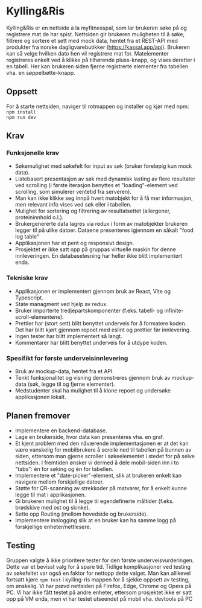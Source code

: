 # Kylling&Ris

Kylling&Ris er en nettside à la myfitnesspal, som lar brukeren søke på og registrere mat de har spist. Nettsiden gir brukeren muligheten til å søke, filtrere og sortere et sett med mock data, hentet fra et REST-API med produkter fra norske dagligvarebutikker (https://kassal.app/api). Brukeren kan så velge hvilken dato hen vil registrere mat for. Matelementer registreres enkelt ved å klikke på tilhørende pluss-knapp, og vises deretter i en tabell. Her kan brukeren siden fjerne registrerte elementer fra tabellen vha. en søppelbøtte-knapp.

## Oppsett

For å starte nettsiden, naviger til rotmappen og installer og kjør med npm:  
`npm install`  
`npm run dev`

## Krav

### Funksjonelle krav

- Søkemulighet med søkefelt for input av søk (bruker foreløpig kun mock data).
- Listebasert presentasjon av søk med dynamisk lasting av flere resultater ved scrolling (i første iterasjon benyttes et "loading"-element ved scrolling, som simulerer ventetid fra serveren).
- Man kan ikke klikke seg innpå hvert matobjekt for å få mer informasjon, men relevant info vises ved søk eller i tabellen.
- Mulighet for sortering og filtrering av resultatsettet (allergener, proteininnhold o.l.).
- Brukergenererte data lagres via redux i form av matobjekter brukeren legger til på ulike datoer. Dataene presenteres igjennom en såkalt "food log table"
- Applikasjonen har et pent og responsivt design.
- Prosjektet er ikke satt opp på gruppas virtuelle maskin for denne innleveringen. En databaseløsning har heller ikke blitt implementert enda.

### Tekniske krav

- Applikasjonen er implementert gjennom bruk av React, Vite og Typescript.
- State managment ved hjelp av redux.
- Bruker importerte tredjepartskomponenter (f.eks. tabell- og infinite-scroll-elementene).
- Prettier har (stort sett) blitt benyttet underveis for å formatere koden. Det har blitt kjørt gjennom repoet med eslint og prettier før innlevering.
- Ingen tester har blitt implementert så langt.
- Kommentarer har blitt benyttet underveis for å utdype koden.

### Spesifikt for første underveisinnlevering

- Bruk av mockup-data, hentet fra et API.
- Tenkt funksjonalitet og visning demonstreres gjennom bruk av mockup-data (søk, legge til og fjerne elementer).
- Medstudenter skal ha mulighet til å klone repoet og undersøke applikasjonen lokalt.

## Planen fremover

- Implementere en backend-database.
- Lage en brukerside, hvor data kan presenteres vha. en graf.
- Et kjent problem med den nåværende implementasjonen er at det kan være vanskelig for mobilbrukere å scrolle ned til tabellen på bunnen av siden, ettersom man gjerne scroller i søkeelementet i stedet for på selve nettsiden. I fremtiden ønsker vi dermed å dele mobil-siden inn i to "tabs": én for søking og én for tabellen.
- Implementere et "date-picker"-element, slik at brukeren enkelt kan navigere mellom forskjellige datoer.
- Støtte for QR-scanning av strekkoder på matvarer, for å enkelt kunne legge til mat i applikasjonen.
- Gi brukeren mulighet til å legge til egendefinerte måltider (f.eks. brødskive med ost og skinke).
- Sette opp Routing (mellom hovedside og brukerside).
- Implementere innlogging slik at en bruker kan ha samme logg på forskjellige enheter/nettlesere.

## Testing

Gruppen valgte å ikke prioritere tester for den første underveisvurderingen. Dette var et bevisst valg for å spare tid. Tidlige komplikasjoner ved testing av søkefeltet var også en faktor for nettopp dette valget. Man kan allikevel fortsatt kjøre `npm test` i kylling-ris mappen for å sjekke oppsett av testing, om ønskelig. Vi har prøvd nettsiden på Firefox, Edge, Chrome og Opera på PC. Vi har ikke fått testet på andre enheter, ettersom prosjektet ikke er satt opp på VM enda, men vi har testet utseendet på mobil vha. devtools på PC
